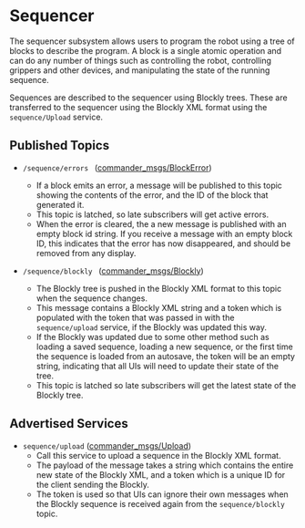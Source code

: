 # Sequencer

The sequencer subsystem allows users to program the robot using a tree of blocks to describe the program. A block is a single atomic operation and can do any number of things such as controlling the robot, controlling grippers and other devices, and manipulating the state of the running sequence.

Sequences are described to the sequencer using Blockly trees. These are transferred to the sequencer using the Blockly XML format using the `sequence/Upload` service.

## Published Topics
- `/sequence/errors ` ([commander_msgs/BlockError](../commander_msgs/msg/BlockError.msg))
  - If a block emits an error, a message will be published to this topic showing the contents of the error, and the ID of the block that generated it.
  - This topic is latched, so late subscribers will get active errors.
  - When the error is cleared, the a new message is published with an empty block id string. If you receive a message with an empty block ID, this indicates that the error has now disappeared, and should be removed from any display.

- `/sequence/blockly ` ([commander_msgs/Blockly](../commander_msgs/msg/Blockly.msg))
  - The Blockly tree is pushed in the Blockly XML format to this topic when the sequence changes.
  - This message contains a Blockly XML string and a token which is populated with the token that was passed in with the `sequence/upload` service, if the Blockly was updated this way.
  - If the Blockly was updated due to some other method such as loading a saved sequence, loading a new sequence, or the first time the sequence is loaded from an autosave, the token will be an empty string, indicating that all UIs will need to update their state of the tree.
  - This topic is latched so late subscribers will get the latest state of the Blockly tree.

## Advertised Services
- `sequence/upload` ([commander_msgs/Upload](../commander_msgs/srv/Upload.srv))
   - Call this service to upload a sequence in the Blockly XML format.
   - The payload of the message takes a string which contains the entire new state of the Blockly XML, and a token which is a unique ID for the client sending the Blockly.
   - The token is used so that UIs can ignore their own messages when the Blockly sequence is received again from the `sequence/blockly` topic.
